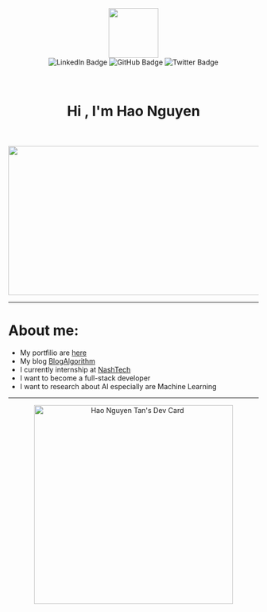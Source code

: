 <div id="header" align="center">
  <img src="https://media.giphy.com/media/i1JHRZSXO9LZZDHqii/giphy.gif" width="100"/>
  <div id="badges">
    <img src="https://img.shields.io/badge/LinkedIn-blue?style=for-the-badge&logo=linkedin&logoColor=white" alt="LinkedIn Badge"/>
    <img src="https://img.shields.io/badge/Github-white?style=for-the-badge&logo=github&logoColor=black" alt="GitHub Badge"/>
    <img src="https://img.shields.io/badge/Twitter-blue?style=for-the-badge&logo=twitter&logoColor=white" alt="Twitter Badge"/>
    </div>
    <br></br>
    <h1 align="center">Hi , I'm Hao Nguyen</h1>
    <br></br>
    <img src="https://media.giphy.com/media/ZgTR3UQ9XAWDvqy9jv/giphy.gif" width="600" height="300">
</div>

***
# About me:
- My portfilio are [here](www.com....) 
- My blog [BlogAlgorithm](www.dbdj)
- I currently internship at [NashTech](www.facebook.com)
- I want to become a full-stack developer
- I want to research about AI especially are Machine Learning
***

<div id="body" align="center">
    <a href="https://app.daily.dev/richwall"><img src="https://api.daily.dev/devcards/0fce3d92d6354419b09d8d74d15f68cd.png?r=ydy" width="400" alt="Hao Nguyen Tan's Dev Card"/></a>
</div>




